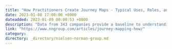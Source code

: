 ```yaml
---
title: "How Practitioners Create Journey Maps - Typical Uses, Roles, and Methods"
date: 2023-01-08 17:00:00 +0000
dateadded: 2023-01-09 00:00:53 +0000
description: "Data from 343 companies provide a baseline to understanding typical approaches for selecting journey-mapping applications, research methods, contributing roles, and map components."
link: "https://www.nngroup.com/articles/journey-mapping-how/"
category:
directory: _directory/nielsen-norman-group.md
---
```

